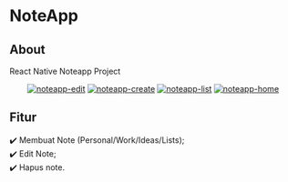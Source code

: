 # NoteApp
## About ##
React Native Noteapp Project

<div align="center">
<a href="https://ibb.co/q7hvDgf"><img src="https://i.ibb.co/q7hvDgf/noteapp-edit.png" alt="noteapp-edit" border="0"></a> <a href="https://ibb.co/d277mZ2"><img src="https://i.ibb.co/d277mZ2/noteapp-create.png" alt="noteapp-create" border="0"></a> <a href="https://ibb.co/0YJ9fLJ"><img src="https://i.ibb.co/0YJ9fLJ/noteapp-list.png" alt="noteapp-list" border="0"></a> <a href="https://ibb.co/BCLWSLN"><img src="https://i.ibb.co/BCLWSLN/noteapp-home.png" alt="noteapp-home" border="0"></a>
</div>

## Fitur ##
:heavy_check_mark: Membuat Note (Personal/Work/Ideas/Lists);\
:heavy_check_mark: Edit Note;\
:heavy_check_mark: Hapus note.
